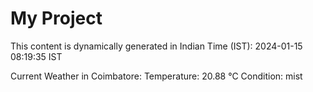 # My Project

This content is dynamically generated in Indian Time (IST): 2024-01-15 08:19:35 IST


Current Weather in Coimbatore:
Temperature: 20.88 °C
Condition: mist
